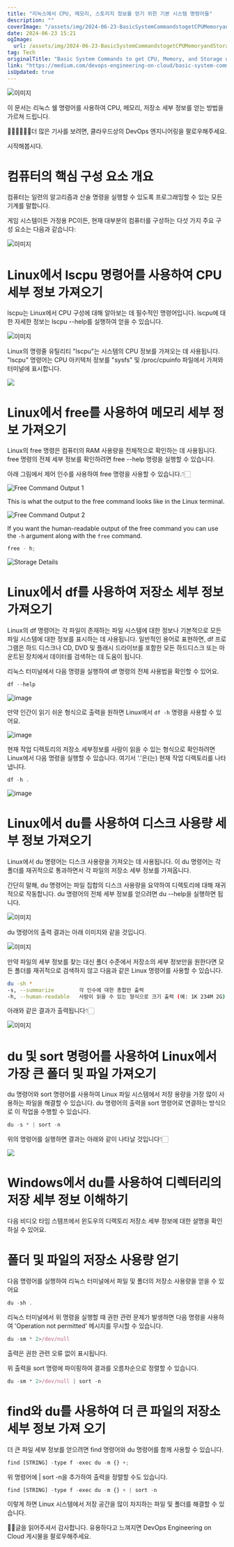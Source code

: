 ```yaml
---
title: "리눅스에서 CPU, 메모리, 스토리지 정보를 얻기 위한 기본 시스템 명령어들"
description: ""
coverImage: "/assets/img/2024-06-23-BasicSystemCommandstogetCPUMemoryandStoragedetailsinLinux_0.png"
date: 2024-06-23 15:21
ogImage:
  url: /assets/img/2024-06-23-BasicSystemCommandstogetCPUMemoryandStoragedetailsinLinux_0.png
tag: Tech
originalTitle: "Basic System Commands to get CPU, Memory, and Storage details in Linux"
link: "https://medium.com/devops-engineering-on-cloud/basic-system-commands-to-get-cpu-memory-and-storage-details-in-linux-9ee7f2778749"
isUpdated: true
---
```


![이미지](/assets/img/2024-06-23-BasicSystemCommandstogetCPUMemoryandStoragedetailsinLinux_0.png)

이 문서는 리눅스 쉘 명령어를 사용하여 CPU, 메모리, 저장소 세부 정보를 얻는 방법을 가르쳐 드립니다.

👨🏽‍💻🧑🏻‍💻더 많은 기사를 보려면, 클라우드상의 DevOps 엔지니어링을 팔로우해주세요.

시작해봅시다.

<!-- cozy-coder - 수평 -->

<ins class="adsbygoogle"
     style="display:block"
     data-ad-client="ca-pub-4877378276818686"
     data-ad-slot="1107185301"
     data-ad-format="auto"
     data-full-width-responsive="true"></ins>

<script>
     (adsbygoogle = window.adsbygoogle || []).push({});
</script>

# 컴퓨터의 핵심 구성 요소 개요

컴퓨터는 일련의 알고리즘과 산술 명령을 실행할 수 있도록 프로그래밍할 수 있는 모든 기계를 말합니다.

게임 시스템이든 가정용 PC이든, 현재 대부분의 컴퓨터를 구성하는 다섯 가지 주요 구성 요소는 다음과 같습니다:

![이미지](/assets/img/2024-06-23-BasicSystemCommandstogetCPUMemoryandStoragedetailsinLinux_1.png)

<!-- cozy-coder - 수평 -->

<ins class="adsbygoogle"
     style="display:block"
     data-ad-client="ca-pub-4877378276818686"
     data-ad-slot="1107185301"
     data-ad-format="auto"
     data-full-width-responsive="true"></ins>

<script>
     (adsbygoogle = window.adsbygoogle || []).push({});
</script>

# Linux에서 lscpu 명령어를 사용하여 CPU 세부 정보 가져오기

lscpu는 Linux에서 CPU 구성에 대해 알아보는 데 필수적인 명령어입니다. lscpu에 대한 자세한 정보는 lscpu --help를 실행하여 얻을 수 있습니다.

![이미지](/assets/img/2024-06-23-BasicSystemCommandstogetCPUMemoryandStoragedetailsinLinux_2.png)

Linux의 명령줄 유틸리티 "lscpu"는 시스템의 CPU 정보를 가져오는 데 사용됩니다. "lscpu" 명령어는 CPU 아키텍처 정보를 "sysfs" 및 /proc/cpuinfo 파일에서 가져와 터미널에 표시합니다.

<!-- cozy-coder - 수평 -->

<ins class="adsbygoogle"
     style="display:block"
     data-ad-client="ca-pub-4877378276818686"
     data-ad-slot="1107185301"
     data-ad-format="auto"
     data-full-width-responsive="true"></ins>

<script>
     (adsbygoogle = window.adsbygoogle || []).push({});
</script>

<img src="/assets/img/2024-06-23-BasicSystemCommandstogetCPUMemoryandStoragedetailsinLinux_3.png" />

# Linux에서 free를 사용하여 메모리 세부 정보 가져오기

Linux의 free 명령은 컴퓨터의 RAM 사용량을 전체적으로 확인하는 데 사용됩니다. free 명령의 전체 세부 정보를 확인하려면 free --help 명령을 실행할 수 있습니다.

아래 그림에서 제어 인수를 사용하여 free 명령을 사용할 수 있습니다.👇🏻

<!-- cozy-coder - 수평 -->

<ins class="adsbygoogle"
     style="display:block"
     data-ad-client="ca-pub-4877378276818686"
     data-ad-slot="1107185301"
     data-ad-format="auto"
     data-full-width-responsive="true"></ins>

<script>
     (adsbygoogle = window.adsbygoogle || []).push({});
</script>

![Free Command Output 1](/assets/img/2024-06-23-BasicSystemCommandstogetCPUMemoryandStoragedetailsinLinux_4.png)

This is what the output to the free command looks like in the Linux terminal.

![Free Command Output 2](/assets/img/2024-06-23-BasicSystemCommandstogetCPUMemoryandStoragedetailsinLinux_5.png)

If you want the human-readable output of the free command you can use the `-h` argument along with the `free` command.

<!-- cozy-coder - 수평 -->

<ins class="adsbygoogle"
     style="display:block"
     data-ad-client="ca-pub-4877378276818686"
     data-ad-slot="1107185301"
     data-ad-format="auto"
     data-full-width-responsive="true"></ins>

<script>
     (adsbygoogle = window.adsbygoogle || []).push({});
</script>

```js
free - h;
```

![Storage Details](/assets/img/2024-06-23-BasicSystemCommandstogetCPUMemoryandStoragedetailsinLinux_6.png)

# Linux에서 df를 사용하여 저장소 세부 정보 가져오기

Linux의 df 명령어는 각 파일이 존재하는 파일 시스템에 대한 정보나 기본적으로 모든 파일 시스템에 대한 정보를 표시하는 데 사용됩니다. 일반적인 용어로 표현하면, df 프로그램은 하드 디스크나 CD, DVD 및 플래시 드라이브를 포함한 모든 하드디스크 또는 마운트된 장치에서 데이터를 검색하는 데 도움이 됩니다.

<!-- cozy-coder - 수평 -->

<ins class="adsbygoogle"
     style="display:block"
     data-ad-client="ca-pub-4877378276818686"
     data-ad-slot="1107185301"
     data-ad-format="auto"
     data-full-width-responsive="true"></ins>

<script>
     (adsbygoogle = window.adsbygoogle || []).push({});
</script>

리눅스 터미널에서 다음 명령을 실행하여 df 명령의 전체 사용법을 확인할 수 있어요.

```js
df --help
```

![image](/assets/img/2024-06-23-BasicSystemCommandstogetCPUMemoryandStoragedetailsinLinux_7.png)

만약 인간이 읽기 쉬운 형식으로 출력을 원하면 Linux에서 `df -h` 명령을 사용할 수 있어요.

<!-- cozy-coder - 수평 -->

<ins class="adsbygoogle"
     style="display:block"
     data-ad-client="ca-pub-4877378276818686"
     data-ad-slot="1107185301"
     data-ad-format="auto"
     data-full-width-responsive="true"></ins>

<script>
     (adsbygoogle = window.adsbygoogle || []).push({});
</script>

![image](/assets/img/2024-06-23-BasicSystemCommandstogetCPUMemoryandStoragedetailsinLinux_8.png)

현재 작업 디렉토리의 저장소 세부정보를 사람이 읽을 수 있는 형식으로 확인하려면 Linux에서 다음 명령을 실행할 수 있습니다. 여기서 '.'은(는) 현재 작업 디렉토리를 나타냅니다.

```js
df -h .
```

![image](/assets/img/2024-06-23-BasicSystemCommandstogetCPUMemoryandStoragedetailsinLinux_9.png)

<!-- cozy-coder - 수평 -->

<ins class="adsbygoogle"
     style="display:block"
     data-ad-client="ca-pub-4877378276818686"
     data-ad-slot="1107185301"
     data-ad-format="auto"
     data-full-width-responsive="true"></ins>

<script>
     (adsbygoogle = window.adsbygoogle || []).push({});
</script>

# Linux에서 du를 사용하여 디스크 사용량 세부 정보 가져오기

Linux에서 du 명령어는 디스크 사용량을 가져오는 데 사용됩니다. 이 du 명령어는 각 폴더를 재귀적으로 통과하면서 각 파일의 저장소 세부 정보를 가져옵니다.

간단히 말해, du 명령어는 파일 집합의 디스크 사용량을 요약하여 디렉토리에 대해 재귀적으로 작동합니다. du 명령어의 전체 세부 정보를 얻으려면 du --help을 실행하면 됩니다.

![이미지](/assets/img/2024-06-23-BasicSystemCommandstogetCPUMemoryandStoragedetailsinLinux_10.png)

<!-- cozy-coder - 수평 -->

<ins class="adsbygoogle"
     style="display:block"
     data-ad-client="ca-pub-4877378276818686"
     data-ad-slot="1107185301"
     data-ad-format="auto"
     data-full-width-responsive="true"></ins>

<script>
     (adsbygoogle = window.adsbygoogle || []).push({});
</script>

du 명령어의 출력 결과는 아래 이미지와 같을 것입니다.

![이미지](/assets/img/2024-06-23-BasicSystemCommandstogetCPUMemoryandStoragedetailsinLinux_11.png)

만약 파일의 세부 정보를 찾는 대신 폴더 수준에서 저장소의 세부 정보만을 원한다면 모든 폴더를 재귀적으로 검색하지 않고 다음과 같은 Linux 명령어를 사용할 수 있습니다.

```bash
du -sh *
-s, --summarize        각 인수에 대한 총합만 출력
-h, --human-readable   사람이 읽을 수 있는 형식으로 크기 출력 (예: 1K 234M 2G)
```

<!-- cozy-coder - 수평 -->

<ins class="adsbygoogle"
     style="display:block"
     data-ad-client="ca-pub-4877378276818686"
     data-ad-slot="1107185301"
     data-ad-format="auto"
     data-full-width-responsive="true"></ins>

<script>
     (adsbygoogle = window.adsbygoogle || []).push({});
</script>

아래와 같은 결과가 출력됩니다👇🏻

![이미지](/assets/img/2024-06-23-BasicSystemCommandstogetCPUMemoryandStoragedetailsinLinux_12.png)

# du 및 sort 명령어를 사용하여 Linux에서 가장 큰 폴더 및 파일 가져오기

du 명령어와 sort 명령어를 사용하여 Linux 파일 시스템에서 저장 용량을 가장 많이 사용하는 파일을 해결할 수 있습니다. du 명령어의 출력을 sort 명령어로 연결하는 방식으로 이 작업을 수행할 수 있습니다.

<!-- cozy-coder - 수평 -->

<ins class="adsbygoogle"
     style="display:block"
     data-ad-client="ca-pub-4877378276818686"
     data-ad-slot="1107185301"
     data-ad-format="auto"
     data-full-width-responsive="true"></ins>

<script>
     (adsbygoogle = window.adsbygoogle || []).push({});
</script>

```js
du -s * | sort -n
```

위의 명령어를 실행하면 결과는 아래와 같이 나타날 것입니다👇🏻

<img src="/assets/img/2024-06-23-BasicSystemCommandstogetCPUMemoryandStoragedetailsinLinux_13.png" />

# Windows에서 du를 사용하여 디렉터리의 저장 세부 정보 이해하기

<!-- cozy-coder - 수평 -->

<ins class="adsbygoogle"
     style="display:block"
     data-ad-client="ca-pub-4877378276818686"
     data-ad-slot="1107185301"
     data-ad-format="auto"
     data-full-width-responsive="true"></ins>

<script>
     (adsbygoogle = window.adsbygoogle || []).push({});
</script>

다음 비디오 타임 스탬프에서 윈도우의 디렉토리 저장소 세부 정보에 대한 설명을 확인하실 수 있어요.

# 폴더 및 파일의 저장소 사용량 얻기

다음 명령어를 실행하여 리눅스 터미널에서 파일 및 폴더의 저장소 사용량을 얻을 수 있어요

```js
du -sh .
```

<!-- cozy-coder - 수평 -->

<ins class="adsbygoogle"
     style="display:block"
     data-ad-client="ca-pub-4877378276818686"
     data-ad-slot="1107185301"
     data-ad-format="auto"
     data-full-width-responsive="true"></ins>

<script>
     (adsbygoogle = window.adsbygoogle || []).push({});
</script>

리눅스 터미널에서 위 명령을 실행할 때 권한 관련 문제가 발생하면 다음 명령을 사용하여 'Operation not permitted' 메시지를 무시할 수 있습니다.

```js
du -sm * 2>/dev/null
```

출력은 권한 관련 오류 없이 표시됩니다.

위 출력을 sort 명령에 파이핑하여 결과를 오름차순으로 정렬할 수 있습니다.

<!-- cozy-coder - 수평 -->

<ins class="adsbygoogle"
     style="display:block"
     data-ad-client="ca-pub-4877378276818686"
     data-ad-slot="1107185301"
     data-ad-format="auto"
     data-full-width-responsive="true"></ins>

<script>
     (adsbygoogle = window.adsbygoogle || []).push({});
</script>

```js
du -sm * 2>/dev/null | sort -n
```

# find와 du를 사용하여 더 큰 파일의 저장소 세부 정보 가져 오기

더 큰 파일 세부 정보를 얻으려면 find 명령어와 du 명령어를 함께 사용할 수 있습니다.

```js
find [STRING] -type f -exec du -m {} +;
```

<!-- cozy-coder - 수평 -->

<ins class="adsbygoogle"
     style="display:block"
     data-ad-client="ca-pub-4877378276818686"
     data-ad-slot="1107185301"
     data-ad-format="auto"
     data-full-width-responsive="true"></ins>

<script>
     (adsbygoogle = window.adsbygoogle || []).push({});
</script>

위 명령어에 | sort -n을 추가하여 출력을 정렬할 수도 있습니다.

```js
find [STRING] -type f -exec du -m {} + | sort -n
```

이렇게 하면 Linux 시스템에서 저장 공간을 많이 차지하는 파일 및 폴더를 해결할 수 있습니다.

🙏🏼글을 읽어주셔서 감사합니다. 유용하다고 느껴지면 DevOps Engineering on Cloud 게시물을 팔로우해주세요.
